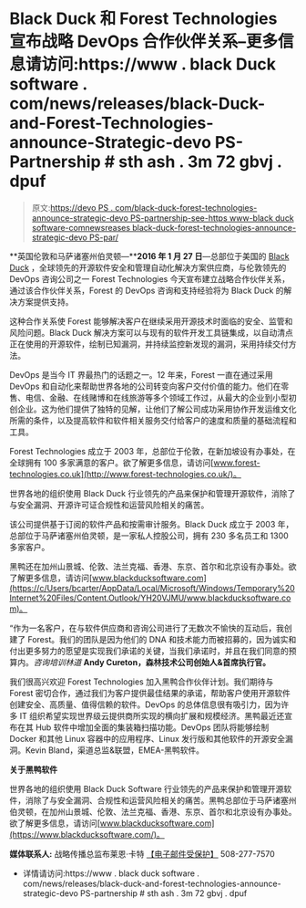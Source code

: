 # Black Duck 和 Forest Technologies 宣布战略 DevOps 合作伙伴关系–更多信息请访问:https://www . black Duck software . com/news/releases/black-Duck-and-Forest-Technologies-announce-Strategic-devo PS-Partnership # sth ash . 3m 72 gbvj . dpuf

> 原文:[https://devo PS . com/black-duck-forest-technologies-announce-strategic-devo PS-partnership-see-https www-black duck software-comnewsreases black-duck-forest-technologies-announce-strategic-devo PS-par/](https://devops.com/black-duck-forest-technologies-announce-strategic-devops-partnership-see-httpswww-blackducksoftware-comnewsreleasesblack-duck-forest-technologies-announce-strategic-devops-par/)

**英国伦敦和马萨诸塞州伯灵顿—****2016 年 1 月 27 日**—总部位于美国的 [Black Duck](https://www.blackducksoftware.com/) ，全球领先的开源软件安全和管理自动化解决方案供应商，与伦敦领先的 DevOps 咨询公司之一 Forest Technologies 今天宣布建立战略合作伙伴关系，通过该合作伙伴关系，Forest 的 DevOps 咨询和支持经验将为 Black Duck 的解决方案提供支持。

这种合作关系使 Forest 能够解决客户在继续采用开源技术时面临的安全、监管和风险问题。Black Duck 解决方案可以与现有的软件开发工具链集成，以自动清点正在使用的开源软件，绘制已知漏洞，并持续监控新发现的漏洞，采用持续交付方法。

DevOps 是当今 IT 界最热门的话题之一。12 年来，Forest 一直在通过采用 DevOps 和自动化来帮助世界各地的公司转变向客户交付价值的能力。他们在零售、电信、金融、在线赌博和在线旅游等多个领域工作过，从最大的企业到小型初创企业。这为他们提供了独特的见解，让他们了解公司成功采用协作开发运维文化所需的条件，以及提高软件和软件相关服务交付给客户的速度和质量的基础流程和工具。

Forest Technologies 成立于 2003 年，总部位于伦敦，在新加坡设有办事处，在全球拥有 100 多家满意的客户。欲了解更多信息，请访问[www.forest-technologies.co.uk](http://www.forest-technologies.co.uk/)。

世界各地的组织使用 Black Duck 行业领先的产品来保护和管理开源软件，消除了与安全漏洞、开源许可证合规性和运营风险相关的痛苦。

该公司提供基于订阅的软件产品和按需审计服务。Black Duck 成立于 2003 年，总部位于马萨诸塞州伯灵顿，是一家私人控股公司，拥有 230 多名员工和 1300 多家客户。

黑鸭还在加州山景城、伦敦、法兰克福、香港、东京、首尔和北京设有办事处。欲了解更多信息，请访问[www.blackducksoftware.com](https://c/Users/bcarter/AppData/Local/Microsoft/Windows/Temporary%20Internet%20Files/Content.Outlook/YH20VJMU/www.blackducksoftware.com)。

“作为一名客户，在与软件供应商和咨询公司进行了无数次不愉快的互动后，我创建了 Forest。我们的团队是因为他们的 DNA 和技术能力而被招募的，因为诚实和付出更多努力的愿望是实现我们承诺的关键，当我们承诺时，并且在我们同意的预算内。*咨询培训林道* **Andy Cureton，森林技术公司创始人&首席执行官。**

我们很高兴欢迎 Forest Technologies 加入黑鸭合作伙伴计划。我们期待与 Forest 密切合作，通过我们为客户提供最佳结果的承诺，帮助客户使用开源软件创建安全、高质量、值得信赖的软件。DevOps 的总体信息很有吸引力，因为许多 IT 组织希望实现世界级云提供商所实现的横向扩展和规模经济。黑鸭最近还宣布在其 Hub 软件中增加全面的集装箱扫描功能。DevOps 团队将能够绘制 Docker 和其他 Linux 容器中的应用程序、Linux 发行版和其他软件的开源安全漏洞。Kevin Bland，渠道总监&联盟，EMEA-黑鸭软件。

**关于黑鸭软件**

世界各地的组织使用 Black Duck Software 行业领先的产品来保护和管理开源软件，消除了与安全漏洞、合规性和运营风险相关的痛苦。黑鸭总部位于马萨诸塞州伯灵顿，在加州山景城、伦敦、法兰克福、香港、东京、首尔和北京设有办事处。欲了解更多信息，请访问[www.blackducksoftware.com](https://www.blackducksoftware.com/)。

**媒体联系人:**
战略传播总监布莱恩·卡特
[【电子邮件受保护】](/cdn-cgi/l/email-protection#a3c1c0c2d1d7c6d1e3c1cfc2c0c8c7d6c0c8d0ccc5d7d4c2d1c68dc0ccce)
508-277-7570

*   详情请访问:https://www . black duck software . com/news/releases/black-duck-and-forest-technologies-announce-strategic-devo PS-partnership # sth ash . 3m 72 gbvj . dpuf